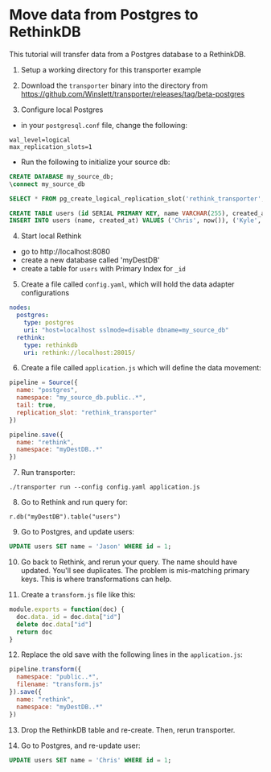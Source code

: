 # Move data from Postgres to RethinkDB

This tutorial will transfer data from a Postgres database to a  RethinkDB.

1. Setup a working directory for this transporter example

2. Download the `transporter` binary into the directory from https://github.com/Winslett/transporter/releases/tag/beta-postgres

3. Configure local Postgres

  * in your `postgresql.conf` file, change the following:
  ```
  wal_level=logical
  max_replication_slots=1
  ```
  * Run the following to initialize your source db:
  ```sql
  CREATE DATABASE my_source_db;
  \connect my_source_db

  SELECT * FROM pg_create_logical_replication_slot('rethink_transporter', 'test_decoding');

  CREATE TABLE users (id SERIAL PRIMARY KEY, name VARCHAR(255), created_at TIMESTAMP);
  INSERT INTO users (name, created_at) VALUES ('Chris', now()), ('Kyle', now()), ('Michele', now());
  ```

4. Start local Rethink

  * go to http://localhost:8080
  * create a new database called 'myDestDB'
  * create a table for `users` with Primary Index for `_id`

5. Create a file called `config.yaml`, which will hold the data adapter
   configurations

  ```yaml
  nodes:
    postgres:
      type: postgres
      uri: "host=localhost sslmode=disable dbname=my_source_db"
    rethink:
      type: rethinkdb
      uri: rethink://localhost:28015/
  ```

6. Create a file called `application.js` which will define the data movement:

  ```js
  pipeline = Source({
    name: "postgres",
    namespace: "my_source_db.public..*",
    tail: true,
    replication_slot: "rethink_transporter"
  })

  pipeline.save({
    name: "rethink",
    namespace: "myDestDB..*"
  })
  ```

7. Run transporter:

  ```
  ./transporter run --config config.yaml application.js
  ```

8. Go to Rethink and run query for:

  ```
  r.db("myDestDB").table("users")
  ```

9. Go to Postgres, and update users:

  ```sql
  UPDATE users SET name = 'Jason' WHERE id = 1;
  ```

10. Go back to Rethink, and rerun your query.  The name should have
   updated.  You'll see duplicates.  The problem is mis-matching primary
   keys.  This is where transformations can help.

11.  Create a `transform.js` file like this:

  ```js
  module.exports = function(doc) {
    doc.data._id = doc.data["id"]
    delete doc.data["id"]
    return doc
  }
  ```

12. Replace the old save with the following lines in the `application.js`:

  ```js
  pipeline.transform({
    namespace: "public..*",
    filename: "transform.js"
  }).save({
    name: "rethink",
    namespace: "myDestDB..*"
  })
  ```

13. Drop the RethinkDB table and re-create.  Then, rerun transporter.

14. Go to Postgres, and re-update user:

  ```sql
  UPDATE users SET name = 'Chris' WHERE id = 1;
  ```
